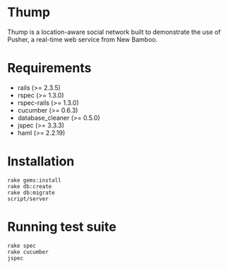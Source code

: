 Thump
===

Thump is a location-aware social network built to demonstrate the use of Pusher, a real-time web service from New Bamboo.

Requirements
===

* rails             (>= 2.3.5)
* rspec             (>= 1.3.0)
* rspec-rails       (>= 1.3.0)
* cucumber          (>= 0.6.3)
* database_cleaner  (>= 0.5.0)
* jspec             (>= 3.3.3)
* haml              (>= 2.2.19)

Installation
===

    rake gems:install
    rake db:create
    rake db:migrate
    script/server
   
Running test suite    
===

    rake spec
    rake cucumber
    jspec